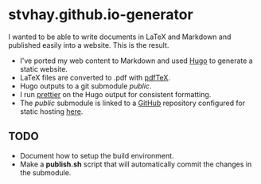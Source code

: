 # stvhay.github.io-generator

I wanted to be able to write documents in LaTeX and Markdown and published easily into a website. This is the result.

- I've ported my web content to Markdown and used [Hugo](https://gohugo.io/) to generate a static website.
- LaTeX files are converted to .pdf with [pdfTeX](https://tug.org/applications/pdftex/).
- Hugo outputs to a git submodule *public*.
- I run [prettier](https://prettier.io) on the Hugo output for consistent formatting.
- The *public* submodule is linked to a [GitHub](https://github.com/stvhay/stvhay.github.io/) repository configured for static hosting [here](https://stevenhay.com).

## TODO

- Document how to setup the build environment.
- Make a **publish.sh** script that will automatically commit the changes in the submodule.